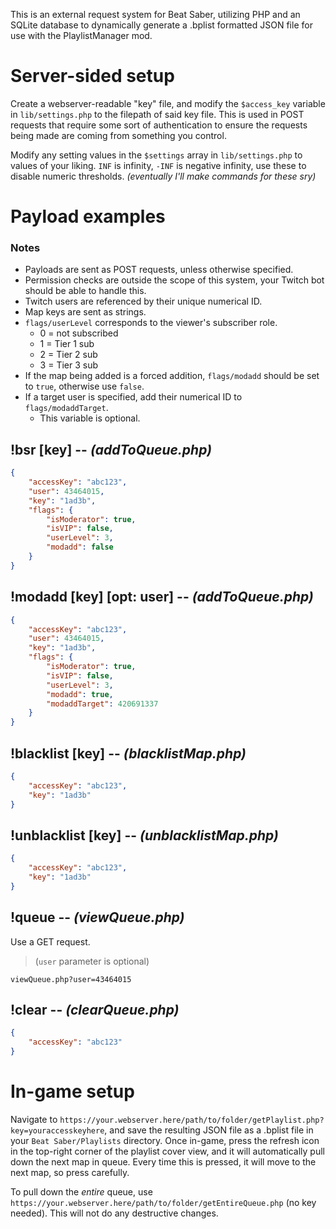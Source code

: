 This is an external request system for Beat Saber, utilizing PHP and an SQLite database to dynamically generate a .bplist formatted JSON file for use with the PlaylistManager mod.

# Server-sided setup
Create a webserver-readable "key" file, and modify the `$access_key` variable in `lib/settings.php` to the filepath of said key file. This is used in POST requests that require some sort of authentication to ensure the requests being made are coming from something you control.

Modify any setting values in the `$settings` array in `lib/settings.php` to values of your liking. `INF` is infinity, `-INF` is negative infinity, use these to disable numeric thresholds. *(eventually I'll make commands for these sry)*

# Payload examples
### Notes
- Payloads are sent as POST requests, unless otherwise specified.
- Permission checks are outside the scope of this system, your Twitch bot should be able to handle this.
- Twitch users are referenced by their unique numerical ID.
- Map keys are sent as strings.
- `flags/userLevel` corresponds to the viewer's subscriber role.
	- 0 = not subscribed
	- 1 = Tier 1 sub
	- 2 = Tier 2 sub
	- 3 = Tier 3 sub
- If the map being added is a forced addition, `flags/modadd` should be set to `true`, otherwise use `false`.
- If a target user is specified, add their numerical ID to `flags/modaddTarget`.
	- This variable is optional.

## !bsr [key] -- *(addToQueue.php)*
```json
{
	"accessKey": "abc123",
	"user": 43464015,
	"key": "1ad3b",
	"flags": {
		"isModerator": true,
		"isVIP": false,
		"userLevel": 3,
		"modadd": false
	}
}
```

## !modadd [key] [opt: user] -- *(addToQueue.php)*
```json
{
	"accessKey": "abc123",
	"user": 43464015,
	"key": "1ad3b",
	"flags": {
		"isModerator": true,
		"isVIP": false,
		"userLevel": 3,
		"modadd": true,
		"modaddTarget": 420691337
	}
}
```

## !blacklist [key] -- *(blacklistMap.php)*
```json
{
	"accessKey": "abc123",
	"key": "1ad3b"
}
```

## !unblacklist [key] -- *(unblacklistMap.php)*
```json
{
	"accessKey": "abc123",
	"key": "1ad3b"
}
```

## !queue -- *(viewQueue.php)*
Use a GET request.
> (`user` parameter is optional)

```
viewQueue.php?user=43464015
```

## !clear -- *(clearQueue.php)*
```json
{
	"accessKey": "abc123"
}
```

# In-game setup
Navigate to `https://your.webserver.here/path/to/folder/getPlaylist.php?key=youraccesskeyhere`, and save the resulting JSON file as a .bplist file in your `Beat Saber/Playlists` directory. Once in-game, press the refresh icon in the top-right corner of the playlist cover view, and it will automatically pull down the next map in queue. Every time this is pressed, it will move to the next map, so press carefully.

To pull down the *entire* queue, use `https://your.webserver.here/path/to/folder/getEntireQueue.php` (no key needed). This will not do any destructive changes.